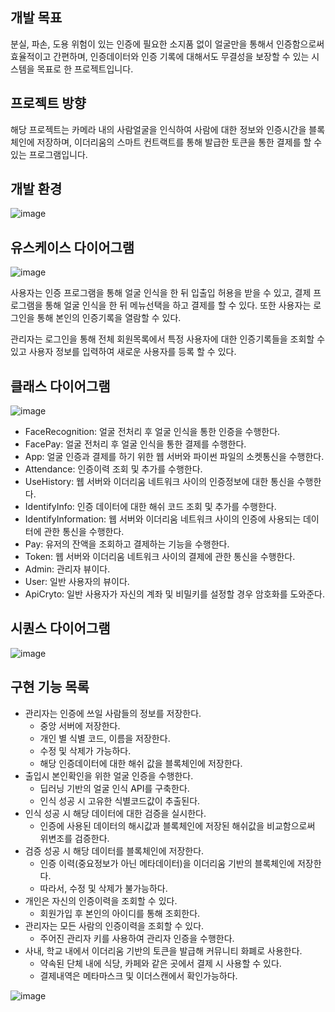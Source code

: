 ## 개발 목표
분실, 파손, 도용 위험이 있는 인증에 필요한 소지품 없이 얼굴만을 통해서 인증함으로써 효율적이고 간편하며, 인증데이터와 인증 기록에 대해서도 무결성을 보장할 수 있는 시스템을 목표로 한 프로젝트입니다.

## 프로젝트 방향
해당 프로젝트는 카메라 내의 사람얼굴을 인식하여 사람에 대한 정보와 인증시간을 블록체인에 저장하며, 이더리움의 스마트 컨트랙트를 통해 발급한 토큰을 통한 결제를 할 수 있는 프로그램입니다.

## 개발 환경
![image](https://user-images.githubusercontent.com/67899069/140618008-a67bd7d0-d6c3-4b94-a080-21d97a7a1330.png)

## 유스케이스 다이어그램
![image](https://user-images.githubusercontent.com/67899069/140618019-8c1541da-e50f-4704-9107-5b4297ea7a59.png)

사용자는 인증 프로그램을 통해 얼굴 인식을 한 뒤 입출입 허용을 받을 수 있고, 결제 프로그램을 통해 얼굴 인식을 한 뒤 메뉴선택을 하고 결제를 할 수 있다. 또한 사용자는 로그인을 통해 본인의 인증기록을 열람할 수 있다. 

관리자는 로그인을 통해 전체 회원목록에서 특정 사용자에 대한 인증기록들을 조회할 수 있고 사용자 정보를 입력하여 새로운 사용자를 등록 할 수 있다.

## 클래스 다이어그램
![image](https://user-images.githubusercontent.com/67899069/140618114-2d1fe37d-07f4-427b-a1a7-827c0808af90.png)

* FaceRecognition: 얼굴 전처리 후 얼굴 인식을 통한 인증을 수행한다.
* FacePay: 얼굴 전처리 후 얼굴 인식을 통한 결제를 수행한다.
* App: 얼굴 인증과 결제를 하기 위한 웹 서버와 파이썬 파일의 소켓통신을 수행한다.
* Attendance: 인증이력 조회 및 추가를 수행한다.
* UseHistory: 웹 서버와 이더리움 네트워크 사이의 인증정보에 대한 통신을 수행한다.
* IdentifyInfo: 인증 데이터에 대한 해쉬 코드 조회 및 추가를 수행한다.
* IdentifyInformation: 웹 서버와 이더리움 네트워크 사이의 인증에 사용되는 데이터에 관한 통신을 수행한다.
* Pay: 유저의 잔액을 조회하고 결제하는 기능을 수행한다.
* Token: 웹 서버와 이더리움 네트워크 사이의 결제에 관한 통신을 수행한다.
* Admin: 관리자 뷰이다.
* User: 일반 사용자의 뷰이다.
* ApiCryto: 일반 사용자가 자신의 계좌 및 비밀키를 설정할 경우 암호화를 도와준다.

## 시퀀스 다이어그램
![image](https://user-images.githubusercontent.com/67899069/140618316-63575704-8ed6-4305-8d27-9f5a6a62e11f.png)

## 구현 기능 목록

* 관리자는 인증에 쓰일 사람들의 정보를 저장한다.
    * 중앙 서버에 저장한다.
    * 개인 별 식별 코드, 이름을 저장한다.
    * 수정 및 삭제가 가능하다.
    * 해당 인증데이터에 대한 해쉬 값을 블록체인에 저장한다.
* 출입시 본인확인을 위한 얼굴 인증을 수행한다.
    * 딥러닝 기반의 얼굴 인식 API를 구축한다.
    * 인식 성공 시 고유한 식별코드값이 추출된다.
* 인식 성공 시 해당 데이터에 대한 검증을 실시한다.
    * 인증에 사용된 데이터의 해시값과 블록체인에 저장된 해쉬값을 비교함으로써 위변조를 검증한다.
* 검증 성공 시 해당 데이터를 블록체인에 저장한다.
    * 인증 이력(중요정보가 아닌 메타데이터)을 이더리움 기반의 블록체인에 저장한다.
    * 따라서, 수정 및 삭제가 불가능하다.
* 개인은 자신의 인증이력을 조회할 수 있다.
    * 회원가입 후 본인의 아이디를 통해 조회한다.
* 관리자는 모든 사람의 인증이력을 조회할 수 있다.
    * 주어진 관리자 키를 사용하여 관리자 인증을 수행한다.
* 사내, 학교 내에서 이더리움 기반의 토큰을 발급해 커뮤니티 화폐로 사용한다.
    * 약속된 단체 내에 식당, 카페와 같은 곳에서 결제 시 사용할 수 있다.
    * 결제내역은 메타마스크 및 이더스캔에서 확인가능하다.

![image](https://user-images.githubusercontent.com/59064298/215687367-b58d46d3-95b0-48d5-9dc5-4c600bbb4e53.png)

